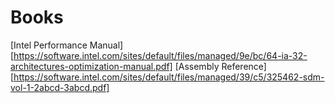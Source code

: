# Books 
[Intel Performance Manual][https://software.intel.com/sites/default/files/managed/9e/bc/64-ia-32-architectures-optimization-manual.pdf]
[Assembly Reference][https://software.intel.com/sites/default/files/managed/39/c5/325462-sdm-vol-1-2abcd-3abcd.pdf]
